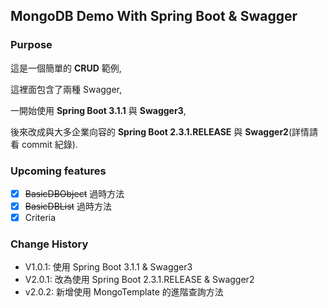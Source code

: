 ## MongoDB Demo With Spring Boot & Swagger

### Purpose

這是一個簡單的 **CRUD** 範例,

這裡面包含了兩種 Swagger,

一開始使用 **Spring Boot 3.1.1** 與 **Swagger3**,

後來改成與大多企業向容的 **Spring Boot 2.3.1.RELEASE** 與 **Swagger2**(詳情請看 commit 紀錄).

### Upcoming features

- [x] ~~BasicDBObject~~ 過時方法
- [x] ~~BasicDBList~~ 過時方法
- [x] Criteria

### Change History

- V1.0.1: 使用 Spring Boot 3.1.1 & Swagger3
- V2.0.1: 改為使用 Spring Boot 2.3.1.RELEASE & Swagger2
- v2.0.2: 新增使用 MongoTemplate 的進階查詢方法